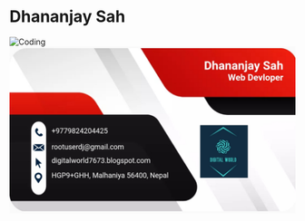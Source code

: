 
# Dhananjay Sah 

<img alt="Coding"  src="https://c.tenor.com/qJ5evVs-_uUAAAAC/coding.gif">

<img src="https://github.com/rootuserdj/rootuserdj/blob/master/Screenshot_2022-08-11-01-44-59-05_4a5c017d345573e8ef682f0cf07146f7.jpg" >
